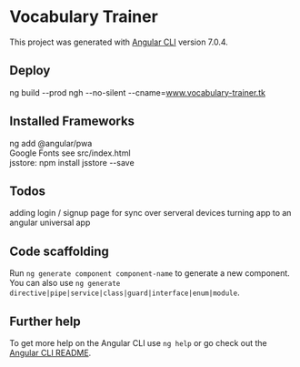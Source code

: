# Vocabulary Trainer

This project was generated with [Angular CLI](https://github.com/angular/angular-cli) version 7.0.4.

## Deploy

ng build --prod
ngh --no-silent --cname=www.vocabulary-trainer.tk

## Installed Frameworks

ng add @angular/pwa  
Google Fonts see src/index.html  
jsstore: npm install jsstore --save

## Todos

adding login / signup page for sync over serveral devices
turning app to an angular universal app

## Code scaffolding

Run `ng generate component component-name` to generate a new component. You can also use `ng generate directive|pipe|service|class|guard|interface|enum|module`.

## Further help

To get more help on the Angular CLI use `ng help` or go check out the [Angular CLI README](https://github.com/angular/angular-cli/blob/master/README.md).
